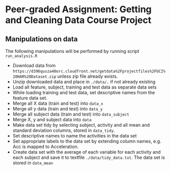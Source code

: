 Peer-graded Assignment: Getting and Cleaning Data Course Project
================

Manipulations on data
---------------------

The following manipulations will be performed by running script `run_analysis.R`

* Download data from `https://d396qusza40orc.cloudfront.net/getdata%2Fprojectfiles%2FUCI%20HAR%20Dataset.zip` unless zip file already exists.
* Unzip downloaded data and place in `./data/.` if not already existing
* Load all feature, subject, training and test data as separate data sets
* While loading training and test data, set descriptive names from the feature data set.
* Merge all X data (train and test) into `data_x`
* Merge all y data (train and test) into `data_y`
* Merge all subject data (train and test) into `data_subject`
* Merge X, y and subject data into `data`
* Make data set tidy by selecting subject, activity and all mean and standard deviation columns, stored in `data_tidy`.
* Set descriptive names to name the activities in the data set
* Set appropriate labels to the data set by extending column names, e.g. Acc is mapped to Acceleration.
* Create data set with the average of each variable for each activity and each subject and save it to textfile `./data/tidy_data.txt`. The data set is stored in `data_mean`
